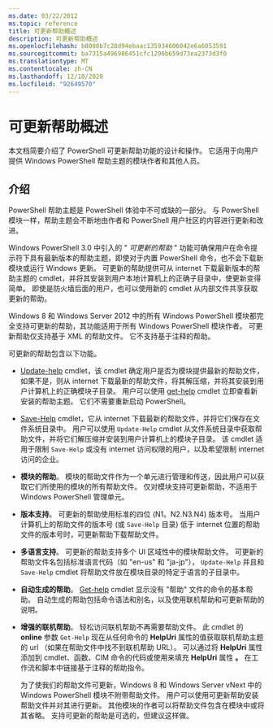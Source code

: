 ```yaml
---
ms.date: 03/22/2012
ms.topic: reference
title: 可更新帮助概述
description: 可更新帮助概述
ms.openlocfilehash: b8008b7c28d94ebaac135934606042e6a6053591
ms.sourcegitcommit: ba7315a496986451cfc1296b659d73ea2373d3f0
ms.translationtype: MT
ms.contentlocale: zh-CN
ms.lasthandoff: 12/10/2020
ms.locfileid: "92649570"
---
```

# <a name="updatable-help-overview"></a>可更新帮助概述

本文档简要介绍了 PowerShell 可更新帮助功能的设计和操作。 它适用于向用户提供 Windows PowerShell 帮助主题的模块作者和其他人员。

## <a name="introduction"></a>介绍

PowerShell 帮助主题是 PowerShell 体验中不可或缺的一部分。 与 PowerShell 模块一样，帮助主题会不断地由作者和 PowerShell 用户社区的内容进行更新和改进。

Windows PowerShell 3.0 中引入的 " *可更新的帮助* " 功能可确保用户在命令提示符下具有最新版本的帮助主题，即使对于内置 PowerShell 命令，也不会下载新模块或运行 Windows 更新。 可更新的帮助提供可从 internet 下载最新版本的帮助主题的 cmdlet，并将其安装到用户本地计算机上的正确子目录中，使更新变得简单。 即使是防火墙后面的用户，也可以使用新的 cmdlet 从内部文件共享获取更新的帮助。

Windows 8 和 Windows Server 2012 中的所有 Windows PowerShell 模块都完全支持可更新的帮助，其功能适用于所有 Windows PowerShell 模块作者。 可更新帮助仅支持基于 XML 的帮助文件。 它不支持基于注释的帮助。

可更新的帮助包含以下功能。

- [Update-help](/powershell/module/Microsoft.PowerShell.Core/Update-Help) cmdlet，该 cmdlet 确定用户是否为模块提供最新的帮助文件，如果不是，则从 internet 下载最新的帮助文件，将其解压缩，并将其安装到用户计算机上的正确模块子目录。 用户可以使用 [get-help](/powershell/module/Microsoft.PowerShell.Core/Get-Help) cmdlet 立即查看新安装的帮助主题。 它们不需要重新启动 PowerShell。

- [Save-Help](/powershell/module/Microsoft.PowerShell.Core/Save-Help) cmdlet，它从 internet 下载最新的帮助文件，并将它们保存在文件系统目录中。 用户可以使用 `Update-Help` cmdlet 从文件系统目录中获取帮助文件，并将它们解压缩并安装到用户计算机上的模块子目录。 该 cmdlet 适用于限制 `Save-Help` 或没有 internet 访问权限的用户，以及希望限制 internet 访问的企业。

- **模块的帮助**。 模块的帮助文件作为一个单元进行管理和传送，因此用户可以获取它们所使用的模块的所有帮助文件。 仅对模块支持可更新帮助，不适用于 Windows PowerShell 管理单元。

- **版本支持**。 可更新的帮助使用标准的四位 (N1。N2.N3.N4) 版本号。
  当用户计算机上的帮助文件的版本号 (或 `Save-Help` 目录) 低于 internet 位置的帮助文件的版本号时，可更新帮助下载帮助文件。

- **多语言支持**。 可更新的帮助支持多个 UI 区域性中的模块帮助文件。
  可更新的帮助文件名包括标准语言代码（如 "en-us" 和 "ja-jp"）， `Update-Help` 并且和 `Save-Help` cmdlet 将帮助文件放在模块目录的特定于语言的子目录中。

- **自动生成的帮助**。 [Get-help](/powershell/module/Microsoft.PowerShell.Core/Get-Help) cmdlet 显示没有 "帮助" 文件的命令的基本帮助。 自动生成的帮助包括命令语法和别名，以及使用联机帮助和可更新帮助的说明。

- **增强的联机帮助**。 轻松访问联机帮助不再需要帮助文件。 此 cmdlet 的 **online** 参数 `Get-Help` 现在从任何命令的 **HelpUri** 属性的值获取联机帮助主题的 url （如果在帮助文件中找不到联机帮助 URL）。 可以通过将 **HelpUri** 属性添加到 cmdlet、函数、CIM 命令的代码或使用来填充 **HelpUri** 属性 **。** 在工作流和脚本中链接基于注释的帮助指令。

  为了使我们的帮助文件可更新，Windows 8 和 Windows Server vNext 中的 Windows PowerShell 模块不附带帮助文件。 用户可以使用可更新帮助安装帮助文件并对其进行更新。 其他模块的作者可以将帮助文件包含在模块中或将其省略。 支持可更新的帮助是可选的，但建议这样做。
